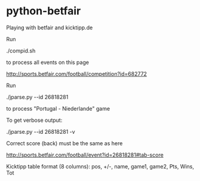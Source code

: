 python-betfair
==============

Playing with betfair and kicktipp.de

Run

./compid.sh

to process all events on this page

http://sports.betfair.com/football/competition?id=682772

Run

./jparse.py --id 26818281

to process "Portugal - Niederlande" game

To get verbose output:

./jparse.py --id 26818281 -v

Correct score (back) must be the same as here

http://sports.betfair.com/football/event?id=26818281#tab-score

Kicktipp table format (8 columns):
pos, +/-, name, game1, game2, Pts, Wins, Tot
